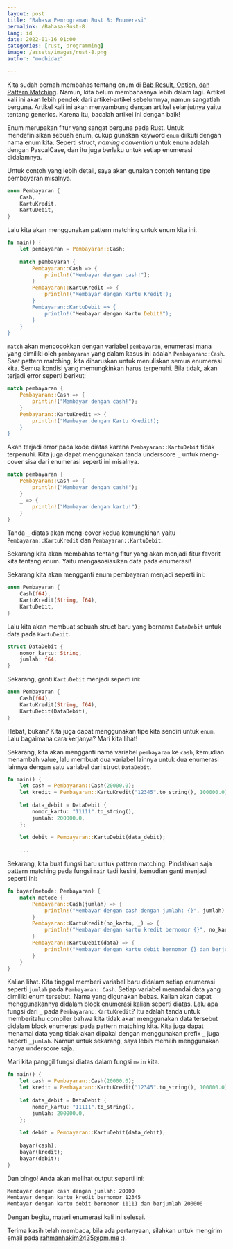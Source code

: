 ```yaml
---
layout: post
title: "Bahasa Pemrograman Rust 8: Enumerasi"
permalink: /Bahasa-Rust-8
lang: id
date: 2022-01-16 01:00
categories: [rust, programming]
image: /assets/images/rust-8.png
author: "mochidaz"

---
```



Kita sudah pernah membahas tentang enum di [Bab Result, Option, dan Pattern Matching](https://mochidaz.github.io/id/Bahasa-Rust-5). Namun, kita belum membahasnya lebih dalam lagi. Artikel kali ini akan lebih pendek dari artikel-artikel sebelumnya, namun sangatlah berguna. Artikel kali ini akan menyambung dengan artikel selanjutnya yaitu tentang generics. Karena itu, bacalah artikel ini dengan baik!

Enum merupakan fitur yang sangat berguna pada Rust. Untuk mendefinisikan sebuah enum, cukup gunakan keyword `enum` diikuti dengan nama enum kita. Seperti struct, _naming convention_ untuk enum adalah dengan PascalCase, dan itu juga berlaku untuk setiap enumerasi didalamnya.

Untuk contoh yang lebih detail, saya akan gunakan contoh tentang tipe pembayaran misalnya.

```rust
enum Pembayaran {
	Cash,
	KartuKredit,
	KartuDebit,
}
```
Lalu kita akan menggunakan pattern matching untuk enum kita ini.

```rust
fn main() {
	let pembayaran = Pembayaran::Cash;
	
	match pembayaran {
		Pembayaran::Cash => {
			println!("Membayar dengan cash!");
		}
		Pembayaran::KartuKredit => {
			println!("Membayar dengan Kartu Kredit!);
		}
		Pembayaran::KartuDebit => {
			println!("Membayar dengan Kartu Debit!");
		}
	}
}
```

`match` akan mencocokkan dengan variabel `pembayaran`, enumerasi mana yang dimiliki oleh `pembayaran` yang dalam kasus ini adalah `Pembayaran::Cash`. Saat pattern matching, kita diharuskan untuk menuliskan semua enumerasi kita. Semua kondisi yang memungkinkan harus terpenuhi. Bila tidak, akan terjadi error seperti berikut:

```rust
match pembayaran {
	Pembayaran::Cash => {
		println!("Membayar dengan cash!");
	}
	Pembayaran::KartuKredit => {
		println!("Membayar dengan Kartu Kredit!);
	}
}
```
Akan terjadi error pada kode diatas karena `Pembayaran::KartuDebit` tidak terpenuhi. Kita juga dapat menggunakan tanda underscore `_` untuk meng-cover sisa dari enumerasi seperti ini misalnya.

```rust
match pembayaran {
	Pembayaran::Cash => {
		println!("Membayar dengan cash!");
	}
	_ => {
		println!("Membayar dengan kartu!");
	}
}
```

Tanda `_` diatas akan meng-cover kedua kemungkinan yaitu `Pembayaran::KartuKredit` dan `Pembayaran::KartuDebit`.

Sekarang kita akan membahas tentang fitur yang akan menjadi fitur favorit kita tentang enum. Yaitu mengasosiasikan data pada enumerasi!

Sekarang kita akan mengganti enum pembayaran menjadi seperti ini:

```rust
enum Pembayaran {
	Cash(f64),
	KartuKredit(String, f64),
	KartuDebit,
}
```

Lalu kita akan membuat sebuah struct baru yang bernama `DataDebit` untuk data pada `KartuDebit`.

```rust
struct DataDebit {
	nomor_kartu: String,
	jumlah: f64,
}
```

Sekarang, ganti `KartuDebit` menjadi seperti ini:

```rust
enum Pembayaran {
	Cash(f64),
	KartuKredit(String, f64),
	KartuDebit(DataDebit),
}
```

Hebat, bukan? Kita juga dapat menggunakan tipe kita sendiri untuk `enum`. Lalu bagaimana cara kerjanya? Mari kita lihat!

Sekarang, kita akan mengganti nama variabel `pembayaran` ke `cash`, kemudian menambah value, lalu membuat dua variabel lainnya untuk dua enumerasi lainnya dengan satu variabel dari struct `DataDebit`.

```rust
fn main() {
	let cash = Pembayaran::Cash(20000.0);
	let kredit = Pembayaran::KartuKredit("12345".to_string(), 100000.0);
	
	let data_debit = DataDebit {
		nomor_kartu: "11111".to_string(),
		jumlah: 200000.0,
	};
	
	let debit = Pembayaran::KartuDebit(data_debit);
	
	...
```

Sekarang, kita buat fungsi baru untuk pattern matching. Pindahkan saja pattern matching pada fungsi `main` tadi kesini, kemudian ganti menjadi seperti ini:

```rust
fn bayar(metode: Pembayaran) {
	match metode {
		Pembayaran::Cash(jumlah) => {
			println!("Membayar dengan cash dengan jumlah: {}", jumlah);
		}
		Pembayaran::KartuKredit(no_kartu, _) => {
			println!("Membayar dengan kartu kredit bernomor {}", no_kartu);
		}
		Pembayaran::KartuDebit(data) => {
			println!("Membayar dengan kartu debit bernomor {} dan berjumlah {}", data.nomor_kartu, data.jumlah);
		}
	}
}
```

Kalian lihat. Kita tinggal memberi variabel baru didalam setiap enumerasi seperti `jumlah` pada `Pembayaran::Cash`. Setiap variabel menandai data yang dimiliki enum tersebut. Nama yang digunakan bebas. Kalian akan dapat menggunakannya didalam block enumerasi kalian seperti diatas. Lalu apa fungsi dari `_` pada `Pembayaran::KartuKredit`? Itu adalah tanda untuk memberitahu compiler bahwa kita tidak akan menggunakan data tersebut didalam block enumerasi pada pattern matching kita. Kita juga dapat menamai data yang tidak akan dipakai dengan menggunakan prefix `_` juga seperti `_jumlah`. Namun untuk sekarang, saya lebih memilih menggunakan hanya underscore saja.

Mari kita panggil fungsi diatas dalam fungsi `main` kita.

```rust
fn main() {
	let cash = Pembayaran::Cash(20000.0);
	let kredit = Pembayaran::KartuKredit("12345".to_string(), 100000.0);
	
	let data_debit = DataDebit {
		nomor_kartu: "11111".to_string(),
		jumlah: 200000.0,
	};
	
	let debit = Pembayaran::KartuDebit(data_debit);
	
	bayar(cash);
	bayar(kredit);
	bayar(debit);
}
```

Dan bingo! Anda akan melihat output seperti ini:

```bash
Membayar dengan cash dengan jumlah: 20000
Membayar dengan kartu kredit bernomor 12345
Membayar dengan kartu debit bernomor 11111 dan berjumlah 200000
```

Dengan begitu, materi enumerasi kali ini selesai.

Terima kasih telah membaca, bila ada pertanyaan, silahkan untuk mengirim email pada rahmanhakim2435@pm.me :).
